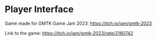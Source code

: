 # Player Interface

Game made for GMTK Game Jam 2023: https://itch.io/jam/gmtk-2023

Link to the game: https://itch.io/jam/gmtk-2023/rate/2160742
